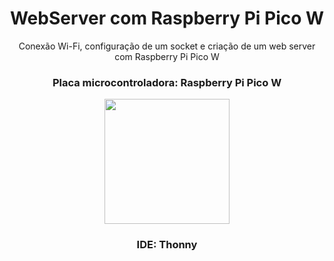 <div align="center">
<h1> WebServer com Raspberry Pi Pico W </h1>
<p> Conexão Wi-Fi, configuração de um socket e criação de um web server com Raspberry Pi Pico W </p>
<h3> Placa microcontroladora: Raspberry Pi Pico W </h3>
<img height="200px" src="https://user-images.githubusercontent.com/102625628/205626116-1eaba6b7-55c9-49e9-becb-fed8fe4f4fe7.png"/>

<h3> IDE: Thonny </h3>
</div>
